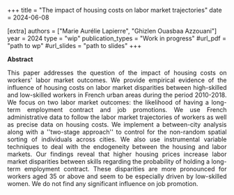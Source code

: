 +++
title = "The impact of housing costs on labor market trajectories"
date = 2024-06-08

[extra]
authors = ["Marie Aurélie Lapierre", "Ghizlen Ouasbaa Azzouani"]
year = 2024
type = "wip"
publication_types = "Work in progress"
#url_pdf = "path to wp"
#url_slides = "path to slides"
+++

**Abstract** 


<p align="justify"> 
This paper addresses the question of the impact of housing costs on workers' labor market outcomes. We provide empirical evidence of the influence of housing costs on labor market disparities between high-skilled and low-skilled workers in French urban areas during the period 2010-2018. We focus on two labor market outcomes: the likelihood of having a long-term employment contract and job promotions. We use French administrative data to follow the labor market trajectories of workers as well as precise data on housing costs. We implement a between-city analysis along with a ''two-stage approach'' to control for the non-random spatial sorting of individuals across cities. We also use instrumental variable techniques to deal with the endogeneity between the housing and labor markets. Our findings reveal that higher housing prices increase labor market disparities between skills regarding the probability of holding a long-term employment contract. 
 These disparities are more pronounced for workers aged 35 or above and seem to be especially driven by low-skilled women. 
 We do not find any significant influence on job promotion.
</p>
